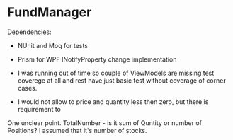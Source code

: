 # FundManager

Dependencies:
 - NUnit and Moq for tests
 - Prism for WPF INotifyProperty change implementation
 
 - I was running out of time so couple of ViewModels are missing test coverege at all and rest have just basic test without coverage of corner cases. 
 - I would not allow to price and quantity less then zero, but there is requirement to 
 
 
  One unclear point. TotalNumber - is it sum of Quntity or number of Positions? I assumed that it's number of stocks.
 
